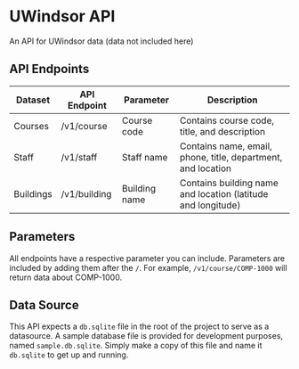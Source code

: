 # UWindsor API
An API for UWindsor data (data not included here)

## API Endpoints  

| Dataset | API Endpoint | Parameter | Description |
| ----------- | ----------- | ----------- | ----------- |
| Courses | /v1/course | Course code | Contains course code, title, and description |
| Staff | /v1/staff | Staff name | Contains name, email, phone, title, department, and location |
| Buildings | /v1/building | Building name | Contains building name and location (latitude and longitude) |

## Parameters

All endpoints have a respective parameter you can include. Parameters are included by adding them after the `/`. For example, `/v1/course/COMP-1000` will return data about COMP-1000.

## Data Source

This API expects a `db.sqlite` file in the root of the project to serve as a datasource. A sample database file is provided for development purposes, named `sample.db.sqlite`. Simply make a copy of this file and name it `db.sqlite` to get up and running.
